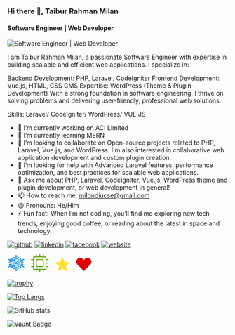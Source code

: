 ### Hi there 👋, Taibur Rahman Milan
#### Software Engineer | Web Developer
![Software Engineer | Web Developer](https://scontent.fdac174-1.fna.fbcdn.net/v/t39.30808-6/470137207_122130012242459841_6496042411364409309_n.jpg?stp=dst-jpg_s960x960_tt6&_nc_cat=106&ccb=1-7&_nc_sid=cc71e4&_nc_eui2=AeHNOlZIytw7RZZCS0mgtfWc4cqrZQ1ydf3hyqtlDXJ1_TsijnPAM6gHe_maq-YvxvJDCJh3kIyxHnAn_HtYMiel&_nc_ohc=CRqOGjMDfv4Q7kNvgHAqmMy&_nc_zt=23&_nc_ht=scontent.fdac174-1.fna&_nc_gid=ATQ4Irgl_0JG88f6hCSIIoV&oh=00_AYBgm3ZUDWwGjPFaPYAXISZBjmfmeSbe1pkCY_AI33zyEA&oe=676DCC1D)

I am Taibur Rahman Milan, a passionate Software Engineer with expertise in building scalable and efficient web applications. I specialize in:

Backend Development: PHP, Laravel, CodeIgniter
Frontend Development: Vue.js, HTML, CSS
CMS Expertise: WordPress (Theme & Plugin Development)
With a strong foundation in software engineering, I thrive on solving problems and delivering user-friendly, professional web solutions.

Skills: Laravel/ CodeIgniter/ WordPress/ VUE JS 

- 🔭 I’m currently working on ACI Limited 
- 🌱 I’m currently learning MERN 
- 👯 I’m looking to collaborate on Open-source projects related to PHP, Laravel, Vue.js, and WordPress. I'm also interested in collaborative web application development and custom plugin creation. 
- 🤔 I’m looking for help with Advanced Laravel features, performance optimization, and best practices for scalable web applications. 
- 💬 Ask me about PHP, Laravel, CodeIgniter, Vue.js, WordPress theme and plugin development, or web development in general! 
- 📫 How to reach me: milondiucse@gmail.com 
- 😄 Pronouns: He/Him 
- ⚡ Fun fact: When I’m not coding, you’ll find me exploring new tech trends, enjoying good coffee, or reading about the latest in space and technology. 


[<img src='https://cdn.jsdelivr.net/npm/simple-icons@3.0.1/icons/github.svg' alt='github' height='40'>](https://github.com/https://github.com/milanhossain91/)  [<img src='https://cdn.jsdelivr.net/npm/simple-icons@3.0.1/icons/linkedin.svg' alt='linkedin' height='40'>](https://www.linkedin.com/in/https://bd.linkedin.com/in/milan-hossain-7a21221a0/)  [<img src='https://cdn.jsdelivr.net/npm/simple-icons@3.0.1/icons/facebook.svg' alt='facebook' height='40'>](https://www.facebook.com/https://www.facebook.com/profile.php?id=61563795251672)  [<img src='https://cdn.jsdelivr.net/npm/simple-icons@3.0.1/icons/icloud.svg' alt='website' height='40'>](https://encoderbase.com/)  

<a href='https://archiveprogram.github.com/'><img src='https://raw.githubusercontent.com/acervenky/animated-github-badges/master/assets/acbadge.gif' width='40' height='40'></a> <a href='https://docs.github.com/en/developers'><img src='https://raw.githubusercontent.com/acervenky/animated-github-badges/master/assets/devbadge.gif' width='40' height='40'></a> <a href='https://stars.github.com/'><img src='https://raw.githubusercontent.com/acervenky/animated-github-badges/master/assets/starbadge.gif' width='35' height='35'></a> <a href='https://docs.github.com/en/github/supporting-the-open-source-community-with-github-sponsors'><img src='https://raw.githubusercontent.com/acervenky/animated-github-badges/master/assets/sponsorbadge.gif' width='35' height='35'></a> 

[![trophy](https://github-profile-trophy.vercel.app/?username=https://github.com/milanhossain91/)](https://github.com/ryo-ma/github-profile-trophy)

[![Top Langs](https://github-readme-stats.vercel.app/api/top-langs/?username=https://github.com/milanhossain91/)](https://github.com/anuraghazra/github-readme-stats)

![GitHub stats](https://github-readme-stats.vercel.app/api?username=https://github.com/milanhossain91/&show_icons=true&count_private=true)  

![Vaunt Badge](https://api.vaunt.dev/v1/github/entities/https://github.com/milanhossain91//contributions?format=svg&private=true)  

